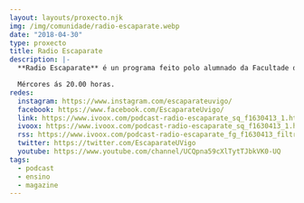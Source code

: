 ```yaml
---
layout: layouts/proxecto.njk
img: /img/comunidade/radio-escaparate.webp
date: "2018-04-30"
type: proxecto
title: Radio Escaparate
description: |-
  **Radio Escaparate** é un programa feito polo alumnado da Facultade de Ciencias Sociais e da Comunicación do campus de Pontevedra. Nel mestúranse comunicación, actualidade, cultura, creatividade e boa música.

  Mércores ás 20.00 horas.
redes:
  instagram: https://www.instagram.com/escaparateuvigo/
  facebook: https://www.facebook.com/EscaparateUvigo/
  link: https://www.ivoox.com/podcast-radio-escaparate_sq_f1630413_1.html
  ivoox: https://www.ivoox.com/podcast-radio-escaparate_sq_f1630413_1.html
  rss: https://www.ivoox.com/podcast-radio-escaparate_fg_f1630413_filtro_1.xml
  twitter: https://twitter.com/EscaparateUVigo
  youtube: https://www.youtube.com/channel/UCQpna59cXlTytTJbkVK0-UQ
tags:
  - podcast
  - ensino
  - magazine
---
```

